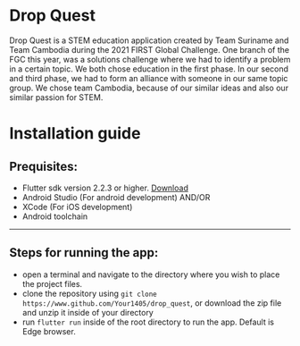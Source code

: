 # Drop Quest

Drop Quest is a STEM education application created by Team Suriname and Team Cambodia during the 2021 FIRST Global Challenge. One branch of the FGC this year, was a solutions challenge where we had to identify a problem in a certain topic. We both chose education in the first phase. In our second and third phase, we had to form an alliance with someone in our same topic group. We chose team Cambodia, because of our similar ideas and also our similar passion for STEM. 



# Installation guide

## Prequisites:
- Flutter sdk version 2.2.3 or higher. [Download](https://flutter.dev/)
- Android Studio (For android development)
    AND/OR
- XCode (For iOS development)
- Android toolchain
---
## Steps for running the app:
- open a terminal and navigate to the directory where you wish to place the project files.
- clone the repository using `git clone https://www.github.com/Your1405/drop_quest`, or download the zip file and unzip it inside of your directory
- run `flutter run` inside of the root directory to run the app. Default is Edge browser.